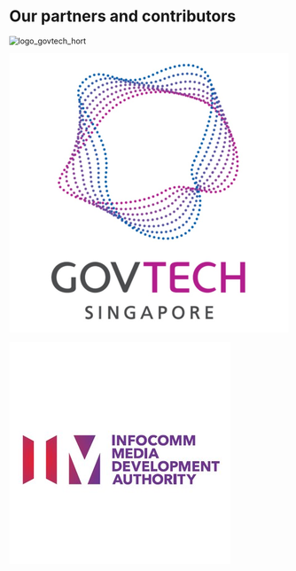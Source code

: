 # Our partners and contributors

![logo_govtech_hort](images/logo_govtech_hort.jpg)

![GovTech Logo](images/govtech_logo.jpg)

![IMDA Logo](images/imda_logo.jpg)